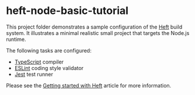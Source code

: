 # heft-node-basic-tutorial

This project folder demonstrates a sample configuration of the [Heft](https://www.npmjs.com/package/@rushstack/heft)
build system.  It illustrates a minimal realistic small project that targets the Node.js runtime.

The following tasks are configured:
- [TypeScript](https://rushstack.io/pages/heft_tasks/typescript/) compiler
- [ESLint](https://rushstack.io/pages/heft_tasks/eslint/) coding style validator
- [Jest](https://rushstack.io/pages/heft_tasks/jest/) test runner

Please see the [Getting started with Heft](https://rushstack.io/pages/heft_tutorials/getting_started/)
article for more information.
